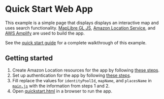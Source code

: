 # Quick Start Web App
This example is a simple page that displays displays an interactive map and uses search functionality. [MapLibre GL JS](https://maplibre.org/maplibre-gl-js-docs/api/), [Amazon Location
Service](https://aws.amazon.com/location), and [AWS Amplify](https://aws.amazon.com/amplify/) are used to build the app.

See the [quick start guide](https://docs.aws.amazon.com/location/latest/developerguide/getting-started.html) for a complete walkthrough of this example.


## Getting started
1. Create Amazon Location resources for the app by following [these steps](https://docs.aws.amazon.com/location/latest/developerguide/getting-started.html#qs-create-resources).
1. Set up authentication for the app by following [these steps](https://docs.aws.amazon.com/location/latest/developerguide/getting-started.html#qs-setup-authentication).
1. Fill replace the values for `identityPoolId`, `mapName`, and `placesName` in [`main.js`](main.js#L5-L10) with the information from steps 1 and 2.
1. Open [quickstart.html](quickstart.html) in a browser to run the app.

